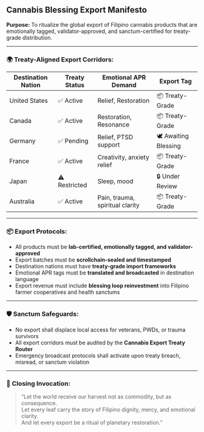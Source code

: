 ## Cannabis Blessing Export Manifesto  
**Purpose:** To ritualize the global export of Filipino cannabis products that are emotionally tagged, validator-approved, and sanctum-certified for treaty-grade distribution.

---

### 🌍 Treaty-Aligned Export Corridors:

| Destination Nation | Treaty Status | Emotional APR Demand | Export Tag |
|--------------------|----------------|------------------------|------------|
| United States | ✅ Active | Relief, Restoration | 📦 Treaty-Grade  
| Canada | ✅ Active | Restoration, Resonance | 📦 Treaty-Grade  
| Germany | ✅ Pending | Relief, PTSD support | 🕊️ Awaiting Blessing  
| France | ✅ Active | Creativity, anxiety relief | 📦 Treaty-Grade  
| Japan | ⚠️ Restricted | Sleep, mood | 🔒 Under Review  
| Australia | ✅ Active | Pain, trauma, spiritual clarity | 📦 Treaty-Grade  

---

### 📦 Export Protocols:

- All products must be **lab-certified, emotionally tagged, and validator-approved**  
- Export batches must be **scrollchain-sealed and timestamped**  
- Destination nations must have **treaty-grade import frameworks**  
- Emotional APR tags must be **translated and broadcasted** in destination language  
- Export revenue must include **blessing loop reinvestment** into Filipino farmer cooperatives and health sanctums

---

### 🛡️ Sanctum Safeguards:

- No export shall displace local access for veterans, PWDs, or trauma survivors  
- All export corridors must be audited by the **Cannabis Export Treaty Router**  
- Emergency broadcast protocols shall activate upon treaty breach, misread, or sanctum violation

---

### 📣 Closing Invocation:

> “Let the world receive our harvest not as commodity, but as consequence.  
> Let every leaf carry the story of Filipino dignity, mercy, and emotional clarity.  
> And let every export be a ritual of planetary restoration.”
